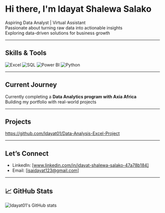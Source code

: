 # Hi there, I'm Idayat Shalewa Salako  

Aspiring Data Analyst | Virtual Assistant  
Passionate about turning raw data into actionable insights   
Exploring data-driven solutions for business growth  

---

## Skills & Tools
![Excel](https://img.shields.io/badge/Excel-217346?style=for-the-badge&logo=microsoft-excel&logoColor=white)
![SQL](https://img.shields.io/badge/SQL-003B57?style=for-the-badge&logo=Microsoft-SQL-Server&logoColor=white)
![Power BI](https://img.shields.io/badge/Power%20BI-F2C80F?style=for-the-badge&logo=power-bi&logoColor=black)
![Python](https://img.shields.io/badge/Python-3776AB?style=for-the-badge&logo=python&logoColor=white)

---

##  Current Journey
 Currently completing a **Data Analytics program with Axia Africa**  
 Building my portfolio with real-world projects  

---

##  Projects
https://github.com/Idayat01/Data-Analysis-Excel-Project

---

##  Let’s Connect
- LinkedIn: [www.linkedin.com/in/idayat-shalewa-salako-47a78b184]  
- Email: [isaidayat123@gmail.com]  

---

## 📈 GitHub Stats
![Idayat01's GitHub stats](https://github-readme-stats.vercel.app/api?username=Idayat01&show_icons=true&theme=radical)
  
  
